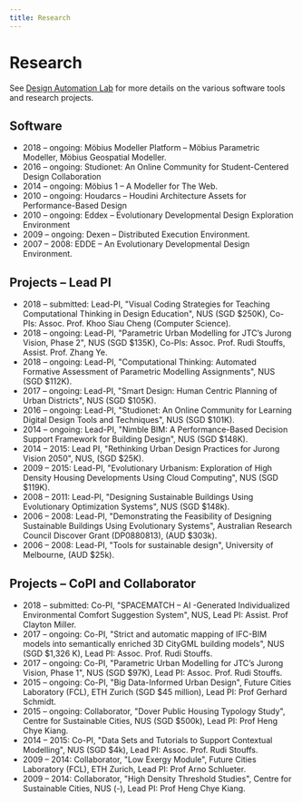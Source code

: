 ```yaml
---
title: Research
---
```

# Research

See [Design Automation Lab](http://design-automation.net) for more details on the various software tools and research projects.

## Software

- 2018 – ongoing: Möbius Modeller Platform – Möbius Parametric Modeller, Möbius Geospatial Modeller.
- 2016 – ongoing: Studionet: An Online Community for Student-Centered Design Collaboration
- 2014 – ongoing: Möbius 1 – A Modeller for The Web.
- 2010 – ongoing: Houdarcs – Houdini Architecture Assets for Performance-Based Design
- 2010 – ongoing: Eddex – Evolutionary Developmental Design Exploration Environment
- 2009 – ongoing: Dexen – Distributed Execution Environment.
- 2007 – 2008: EDDE – An Evolutionary Developmental Design Environment.

## Projects – Lead PI
- 2018 – submitted: Lead-PI, "Visual Coding Strategies for Teaching Computational Thinking in Design Education", NUS (SGD $250K), Co-PIs: Assoc. Prof. Khoo Siau Cheng (Computer Science).
- 2018 – ongoing: Lead-PI, "Parametric Urban Modelling for JTC’s Jurong Vision, Phase 2", NUS (SGD $135K), Co-PIs: Assoc. Prof. Rudi Stouffs, Assist. Prof. Zhang Ye.
- 2018 – ongoing: Lead-PI, "Computational Thinking: Automated Formative Assessment of Parametric Modelling Assignments", NUS (SGD $112K).
- 2017 – ongoing: Lead-PI, "Smart Design: Human Centric Planning of Urban Districts", NUS (SGD $105K).
- 2016 – ongoing: Lead-PI, "Studionet: An Online Community for Learning Digital Design Tools and Techniques", NUS (SGD $101K).
- 2014 – ongoing: Lead-PI, "Nimble BIM: A Performance-Based Decision Support Framework for Building Design", NUS (SGD $148K).
- 2014 – 2015: Lead PI, "Rethinking Urban Design Practices for Jurong Vision 2050", NUS, (SGD $25K).
- 2009 – 2015: Lead-PI, "Evolutionary Urbanism: Exploration of High Density Housing Developments Using Cloud Computing", NUS (SGD $119K).
- 2008 – 2011: Lead-PI, "Designing Sustainable Buildings Using Evolutionary Optimization Systems", NUS (SGD $148k).
- 2006 – 2008: Lead-PI, "Demonstrating the Feasibility of Designing Sustainable Buildings Using Evolutionary Systems", Australian Research Council Discover Grant (DP0880813), (AUD $303k).
- 2006 – 2008: Lead-PI, "Tools for sustainable design", University of Melbourne, (AUD $25k).

## Projects – CoPI and Collaborator

- 2018 – submitted: Co-PI, "SPACEMATCH – AI -Generated Individualized Environmental Comfort Suggestion System", NUS, Lead PI: Assist. Prof Clayton Miller.
- 2017 – ongoing: Co-PI, "Strict and automatic mapping of IFC-BIM models into semantically enriched 3D CityGML building models", NUS (SGD $1,326 K), Lead PI: Assoc. Prof. Rudi Stouffs.
- 2017 – ongoing: Co-PI, "Parametric Urban Modelling for JTC’s Jurong Vision, Phase 1", NUS (SGD $97K), Lead PI: Assoc. Prof. Rudi Stouffs.
- 2015 – ongoing: Co-PI, "Big Data-Informed Urban Design", Future Cities Laboratory (FCL), ETH Zurich (SGD $45 million), Lead PI: Prof Gerhard Schmidt.
- 2015 – ongoing: Collaborator, "Dover Public Housing Typology Study", Centre for Sustainable Cities, NUS (SGD $500k), Lead PI: Prof Heng Chye Kiang.
- 2014 – 2015: Co-PI, "Data Sets and Tutorials to Support Contextual Modelling", NUS (SGD $4k), Lead PI: Assoc. Prof. Rudi Stouffs.
- 2009 – 2014: Collaborator, "Low Exergy Module", Future Cities Laboratory (FCL), ETH Zurich, Lead PI: Prof Arno Schlueter.
- 2009 – 2014: Collaborator, "High Density Threshold Studies", Centre for Sustainable Cities, NUS (-), Lead PI: Prof Heng Chye Kiang.
